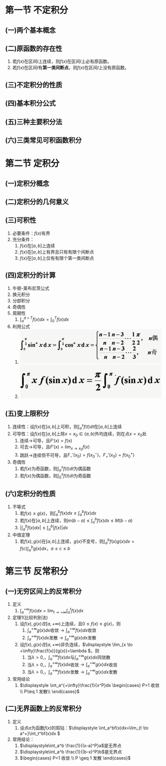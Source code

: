 # 第一节 不定积分

## (一)两个基本概念

## (二)原函数的存在性

1. 若$f(x)$在区间$I$上连续，则$f(x)$在区间$I$上必有原函数。
2. 若$f(x)$在区间$I$有**第一类间断点**，则$f(x)$在区间$I$上没有原函数。

## (三)不定积分的性质

## (四)基本积分公式

## (五)三种主要积分法

## (六)三类常见可积函数积分

# 第二节 定积分

## (一)定积分概念

## (二)定积分的几何意义

## (三)可积性

1. 必要条件：$f(x)$有界
2. 充分条件：
   1. $f(x)$在$[a,b]$上连续
   2. $f(x)$在$[a,b]$上有界且只有有限个间断点
   3. $f(x)$在$[a,b]$上仅有有限个第一类间断点

## (四)定积分的计算

1. 牛顿-莱布尼茨公式
2. 换元积分
3. 分部积分
4. 奇偶性
5. 周期性
   1. $\displaystyle \int_a^{a+T}f(x)dx=\int_0^{T}f(x)dx$
6. 利用公式
   1. ![](2021-08-02-15-11-31.png)
   2. ![](2021-08-02-15-12-26.png)


## (五)变上限积分

1. 连续性：设$f(x)$在$[a,b]$上可积，则$\displaystyle \int_a^xf(t)dt$在$[a,b]$上连续
2. 可导性：设$f(x)$在$[a,b]$上除$x=x_0\in(a,b)$外均连续，则在点$x=x_0$处
   1. 连续$\rightarrow$可导，且$F'(x)=f(x)$
   2. 可去$\rightarrow$可导，且$F'(x)=\displaystyle \lim_{x \to x_0} f(x)$
   3. 跳跃$\rightarrow$连续但不可导，且$F_-'(x_0)=f(x_0^-)，F_+'(x_0)=f(x_0^+)$
3. 奇偶性
   1. 若$f(x)$为奇函数，则$\displaystyle \int_a^xf(t)dt$为偶函数
   2. 若$f(x)$为偶函数，则$\displaystyle \int_0^xf(t)dt$为奇函数

## (六)定积分的性质

1. 不等式
   1. 若$f(x)\leq g(x)，$则$\displaystyle \int_a^bf(x)dx\leq \int_a^bf(x)dx$
   2. 若$f(x)$在$[a,b]$上连续，则$\displaystyle m(b-a)\leq\int_a^bf(x)dx\leq M(b-a)$
   3. $\displaystyle |\int_a^bf(x)dx|\leq \int_a^b|f(x)|dx$
2. 中值定理
   1. 若$f(x),g(x)$在$[a,b]$上连续，$g(x)$不变号，则$\displaystyle\int_a^bf(x)g(x)dx=f(c)\int_a^bg(x)dx，a\leq c\leq b$

# 第三节 反常积分

## (一)无穷区间上的反常积分

1. 定义
   1. $\displaystyle \int_a^{+\infty}f(x)dx=\lim_{t \to +\infty}\int_a^t f(x)dx$
2. 定理1(比较判别法)
   1. 设$f(x),g(x)在[a,+\infty)$上连续，且$0\leq f(x)\leq g(x)$，则
      1. $\displaystyle \int_a^{+\infty}g(x)dx$收敛$\rightarrow \displaystyle \int_a^{+\infty}f(x)dx$收敛
      2. $\displaystyle \int_a^{+\infty}f(x)dx$发散$\rightarrow \displaystyle \int_a^{+\infty}g(x)dx$发散
   2. 设$f(x),g(x)在[a,+\infty)$非负连续，$\displaystyle \lim_{x \to +\infty}\frac{f(x)}{g(x)}=\lambda $，则
      1. 当$\lambda>0$,，$\displaystyle \int_a^{+\infty}f(x)dx$与$\displaystyle \int_a^{+\infty}g(x)dx$同敛散
      2. 当$\lambda>0$,，$\displaystyle \int_a^{+\infty}f(x)dx$收敛$\rightarrow\displaystyle \int_a^{+\infty}g(x)dx$收敛
      3. 当$\lambda>0$,，$\displaystyle \int_a^{+\infty}f(x)dx$发散$\rightarrow\displaystyle \int_a^{+\infty}g(x)dx$发散
3. 常用结论
   1. $\displaystyle \int_a^{+\infty}\frac{1}{x^P}dx \begin{cases}
   P>1 收敛\\
   P\leq 1 发散\\
   \end{cases}$

## (二)无界函数上的反常积分

1. 定义
   1. 设点$a$为函数$f(x)$的瑕玷：$\displaystyle \int_a^bf(x)dx=\lim_{t \to a^+}\int_t^bf(x)dx $
2. 常用结论：
   1. $\displaystyle\int_a^b \frac{1}{(x-a)^P}a$是无界点
   2. $\displaystyle\int_a^b \frac{1}{(b-x)^P}b$是无界点
   3. $\begin{cases}
   P<1 收敛 \\
   P \geq 1 发散
   \end{cases}$